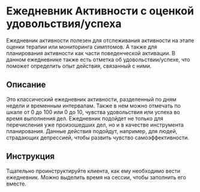 # Ежедневник Активности с оценкой удовольствия/успеха

Ежедневник активности полезен для отслеживания активности на этапе
оценки терапии или мониторинга симптомов. А также для планирования
активности как части поведенческой активации. В данном ежедневнике также
есть отметка об удовольствии/успехе, что поможет определить опыт
действия, связанный с ними.

## Описание

Это классический ежедневник активности, разделенный по дням недели и
временным интервалам. Также в нем можно отмечать по шкале от 0 до 100
или 0 до 10, чувства удовольствия или успеха во время выполнения дел.
Ежедневник подойдет не только для перечисления уже произошедших дел, но
и в качестве инструмента планирования. Данные действия подойдут,
например, для людей, страдающих депрессией, чтобы развить чувство
самоэффективности.

## Инструкция

Тщательно проинструктируйте клиента, как ему необходимо вести
ежедневник. Можно выделить время на сессии, чтобы заполнить его вместе.
